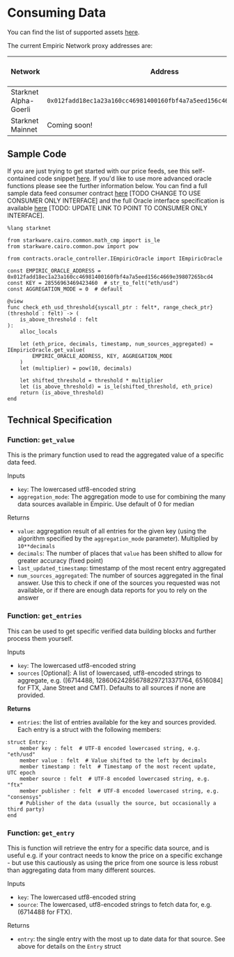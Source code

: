 # Consuming Data

You can find the list of supported assets [here](supported-assets.md).

The current Empiric Network proxy addresses are:

| Network               | Address                                                              | Block Explorer Link                                                                                                               |
| --------------------- | -------------------------------------------------------------------- | --------------------------------------------------------------------------------------------------------------------------------- |
| Starknet Alpha-Goerli | `0x012fadd18ec1a23a160cc46981400160fbf4a7a5eed156c4669e39807265bcd4` | [Voyager](https://goerli.voyager.online/contract/0x012fadd18ec1a23a160cc46981400160fbf4a7a5eed156c4669e39807265bcd4#readContract) |
| Starknet Mainnet      | Coming soon!                                                         | N/A                                                                                                                               |

## Sample Code

If you are just trying to get started with our price feeds, see this self-contained code snippet [here](../quickstart.md). If you'd like to use more advanced oracle functions please see the further information below. You can find a full sample data feed consumer contract [here](https://github.com/42labs/Pontis/blob/master/contracts/sample\_consumer/CheckEthThreshold.cairo) \[TODO CHANGE TO USE CONSUMER ONLY INTERFACE] and the full Oracle interface specification is available [here](https://github.com/42labs/Pontis/blob/master/contracts/oracle\_controller/IOracleController.cairo) \[TODO: UPDATE LINK TO POINT TO CONSUMER ONLY INTERFACE].

```
%lang starknet

from starkware.cairo.common.math_cmp import is_le
from starkware.cairo.common.pow import pow

from contracts.oracle_controller.IEmpiricOracle import IEmpiricOracle

const EMPIRIC_ORACLE_ADDRESS = 0x012fadd18ec1a23a160cc46981400160fbf4a7a5eed156c4669e39807265bcd4
const KEY = 28556963469423460  # str_to_felt("eth/usd")
const AGGREGATION_MODE = 0  # default

@view
func check_eth_usd_threshold{syscall_ptr : felt*, range_check_ptr}(threshold : felt) -> (
    is_above_threshold : felt
):
    alloc_locals

    let (eth_price, decimals, timestamp, num_sources_aggregated) = IEmpiricOracle.get_value(
        EMPIRIC_ORACLE_ADDRESS, KEY, AGGREGATION_MODE
    )
    let (multiplier) = pow(10, decimals)

    let shifted_threshold = threshold * multiplier
    let (is_above_threshold) = is_le(shifted_threshold, eth_price)
    return (is_above_threshold)
end

```

## Technical Specification

### **Function:** `get_value`

This is the primary function used to read the aggregated value of a specific data feed.

Inputs

* `key`: The lowercased utf8-encoded string
* `aggregation_mode`: The aggregation mode to use for combining the many data sources available in Empiric. Use default of 0 for median

Returns

* `value`: aggregation result of all entries for the given key (using the algorithm specified by the `aggregation_mode` parameter). Multiplied by `10**decimals`
* `decimals`: The number of places that `value` has been shifted to allow for greater accuracy (fixed point)
* `last_updated_timestamp`: timestamp of the most recent entry aggregated
* `num_sources_aggregated`: The number of sources aggregated in the final answer. Use this to check if one of the sources you requested was not available, or if there are enough data reports for you to rely on the answer

### **Function:** `get_entries`

This can be used to get specific verified data building blocks and further process them yourself.

Inputs

* `key`: The lowercased utf8-encoded string
* `sources` \[Optional]: A list of lowercased, utf8-encoded strings to aggregate, e.g. (\[6714488, 128606242856788297213371764, 6516084] for FTX, Jane Street and CMT). Defaults to all sources if none are provided.

**Returns**

* `entries`: the list of entries available for the key and sources provided. Each entry is a struct with the following members:

```
struct Entry:
    member key : felt  # UTF-8 encoded lowercased string, e.g. "eth/usd"
    member value : felt  # Value shifted to the left by decimals
    member timestamp : felt  # Timestamp of the most recent update, UTC epoch
    member source : felt  # UTF-8 encoded lowercased string, e.g. "ftx"
    member publisher : felt  # UTF-8 encoded lowercased string, e.g. "consensys"
    # Publisher of the data (usually the source, but occasionally a third party)
end
```

### **Function:** `get_entry`

This is function will retrieve the entry for a specific data source, and is useful e.g. if your contract needs to know the price on a specific exchange - but use this cautiously as using the price from one source is less robust than aggregating data from many different sources.

Inputs

* `key`: The lowercased utf8-encoded string
* `source`: The lowercased, utf8-encoded strings to fetch data for, e.g. (6714488 for FTX).

Returns

* `entry`: the single entry with the most up to date data for that source. See above for details on the `Entry` struct
